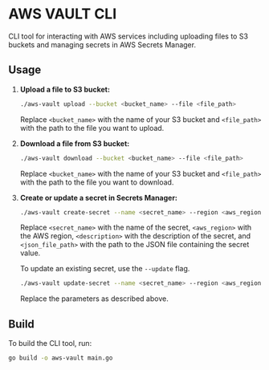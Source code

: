 # AWS VAULT CLI

CLI tool for interacting with AWS services including uploading files to S3 buckets and managing secrets in AWS Secrets Manager.

## Usage

1. **Upload a file to S3 bucket:**

    ```bash
    ./aws-vault upload --bucket <bucket_name> --file <file_path>
    ```

    Replace `<bucket_name>` with the name of your S3 bucket and `<file_path>` with the path to the file you want to upload.

2. **Download a file from S3 bucket:**

    ```bash
    ./aws-vault download --bucket <bucket_name> --file <file_path>
    ```

    Replace `<bucket_name>` with the name of your S3 bucket and `<file_path>` with the path to the file you want to download.

3. **Create or update a secret in Secrets Manager:**

    ```bash
    ./aws-vault create-secret --name <secret_name> --region <aws_region> --description <description> --json-file <json_file_path>
    ```

    Replace `<secret_name>` with the name of the secret, `<aws_region>` with the AWS region, `<description>` with the description of the secret, and `<json_file_path>` with the path to the JSON file containing the secret value.

    To update an existing secret, use the `--update` flag.

    ```bash
    ./aws-vault update-secret --name <secret_name> --region <aws_region> --description <description> --json-file <json_file_path>
    ```

    Replace the parameters as described above.

## Build

To build the CLI tool, run:

```bash
go build -o aws-vault main.go
